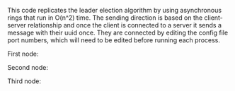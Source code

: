 This code replicates the leader election algorithm by using asynchronous rings that run in O(n^2) time. The sending direction is based on the client-server relationship and once the client is connected to a server it sends a message with their uuid once. They are connected by editing the config file port numbers, which will need to be edited before running each process.

First node:

Second node:

Third node: